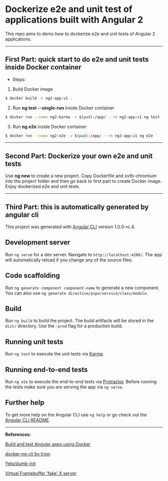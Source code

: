 # Dockerize e2e and unit test of applications built with Angular 2

This repo aims to demo how to dockerize e2e and unit tests of Angular 2 applications.

---

## First Part: quick start to do e2e and unit tests inside Docker container

* Steps:

1. Build Docker image
```sh
$ docker build -t ng2-app:v1 .
```

2. Run **ng test --single-run** inside Docker container
```sh
$ docker run --name ng2-karma -v $(pwd):/app/ --rm ng2-app:v1 ng test --single-run
```

3. Run **ng e2e** inside Docker container
```sh
$ docker run --name ng2-e2e -v $(pwd):/app/ --rm ng2-app:v1 ng e2e
```

---

## Second Part: Dockerize your own e2e and unit tests

Use **ng new <PROJECT-NAME>** to create a new project. Copy Dockerfile and xvfb-chromium into the project folder and then go back to first part to create Docker image. Enjoy dockerized e2e and unit tests.

---

## Third Part: this is automatically generated by **angular cli**

This project was generated with [Angular CLI](https://github.com/angular/angular-cli) version 1.0.0-rc.4.

## Development server

Run `ng serve` for a dev server. Navigate to `http://localhost:4200/`. The app will automatically reload if you change any of the source files.

## Code scaffolding

Run `ng generate component component-name` to generate a new component. You can also use `ng generate directive/pipe/service/class/module`.

## Build

Run `ng build` to build the project. The build artifacts will be stored in the `dist/` directory. Use the `-prod` flag for a production build.

## Running unit tests

Run `ng test` to execute the unit tests via [Karma](https://karma-runner.github.io).

## Running end-to-end tests

Run `ng e2e` to execute the end-to-end tests via [Protractor](http://www.protractortest.org/).
Before running the tests make sure you are serving the app via `ng serve`.

## Further help

To get more help on the Angular CLI use `ng help` or go check out the [Angular CLI README](https://github.com/angular/angular-cli/blob/master/README.md).

---

**References:**

[Build and test Angular apps using Docker](https://jaxenter.com/build-and-test-angular-apps-using-docker-132371.html)

[docker-ng-cli by trion](https://github.com/trion-development)

[Yelp/dumb-init](https://github.com/Yelp/dumb-init/releases)

[Virtual Framebuffer 'fake' X server](https://packages.debian.org/jessie/xvfb)

